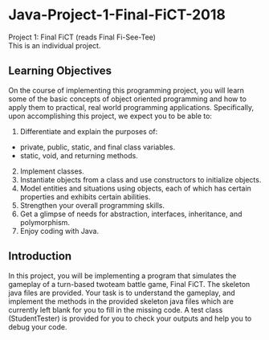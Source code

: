 # Java-Project-1-Final-FiCT-2018
Project 1: Final FiCT (reads Final Fi-See-Tee)  
This is an individual project.

## Learning Objectives
On the course of implementing this programming project, you will learn some of the basic concepts of
object oriented programming and how to apply them to practical, real world programming applications.
Specifically, upon accomplishing this project, we expect you to be able to:
1. Differentiate and explain the purposes of:
- private, public, static, and final class variables.
- static, void, and returning methods.
2. Implement classes.
3. Instantiate objects from a class and use constructors to initialize objects.
4. Model entities and situations using objects, each of which has certain properties and exhibits
certain abilities.
5. Strengthen your overall programming skills.
6. Get a glimpse of needs for abstraction, interfaces, inheritance, and polymorphism.
7. Enjoy coding with Java.

## Introduction
In this project, you will be implementing a program that simulates the gameplay of a turn-based twoteam battle game, Final FiCT. The skeleton java files are provided. Your task is to understand the
gameplay, and implement the methods in the provided skeleton java files which are currently left blank
for you to fill in the missing code. A test class (StudentTester) is provided for you to check your outputs
and help you to debug your code.
